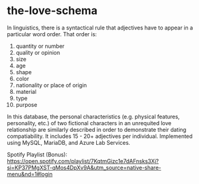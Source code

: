 # the-love-schema

In linguistics, there is a syntactical rule that adjectives have to appear in a particular word order. That order is:

1. quantity or number
2. quality or opinion
3. size
4. age
5. shape
6. color
7. nationality or place of origin
8. material
9. type
10. purpose

In this database, the personal characteristics (e.g. physical features, personality, etc.) of two fictional characters in an unrequited love relationship are similarly described in order to demonstrate their dating compatiability. It includes 15 - 20+ adjectives per individual. Implemented using MySQL, MariaDB, and Azure Lab Services.

Spotify Playlist (Bonus): https://open.spotify.com/playlist/7KqtmGizc1e7dAFnsks3Xj?si=KP37PMgXST-qMos4DpXv9A&utm_source=native-share-menu&nd=1#login
